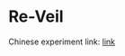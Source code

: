 # Re-Veil

Chinese experiment link: [link](https://yanningyin.github.io/Re-Veil-CN/multilingual_motr/zh/)
